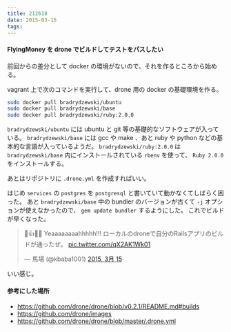 ```yaml
---
title: 212618
date: 2015-03-15
tags:
---
```


#### FlyingMoney を drone でビルドしてテストをパスしたい

前回からの差分として docker の環境がないので、それを作るところから始める。

vagrant 上で次のコマンドを実行して、drone 用の docker の基礎環境を作る。

```bash
sudo docker pull bradrydzewski/ubuntu
sudo docker pull bradrydzewski/base
sudo docker pull bradrydzewski/ruby:2.0.0
```

`bradrydzewski/ubuntu` には ubuntu と git 等の基礎的なソフトウェアが入っている。
`bradrydzewski/base` には gcc や make 、あと ruby や python などの基本的な言語が入っているようだ。
`bradrydzewski/ruby:2.0.0` は `bradrydzewski/base` 内にインストールされている `rbenv` を使って、 `Ruby 2.0.0` をインストールする。

あとはリポジトリに `.drone.yml` を作成すればいい。

<script src="https://gist.github.com/kbaba1001/9a11a889ae02f6ef06e8.js"></script>

はじめ `services` の `postgres` を `postgresql` と書いていて動かなくてしばらく困った。
あと `bradrydzewski/base` 中の bundler のバージョンが古くて `-j` オプションが使えなかったので、
`gem update bundler` するようにした。
これでビルドが早くなった。

<blockquote class="twitter-tweet" lang="ja"><p>🎄👍🎆🎉 Yeaaaaaaaahhhhh!!! ローカルのdroneで自分のRailsアプリのビルドが通ったぜ。 <a href="http://t.co/qX2AK1Wk01">pic.twitter.com/qX2AK1Wk01</a></p>&mdash; 馬場 (@kbaba1001) <a href="https://twitter.com/kbaba1001/status/577116322644938752">2015, 3月 15</a></blockquote>
<script async src="//platform.twitter.com/widgets.js" charset="utf-8"></script>

いい感じ。

#### 参考にした場所

- https://github.com/drone/drone/blob/v0.2.1/README.md#builds
- https://github.com/drone/images
- https://github.com/drone/drone/blob/master/.drone.yml
